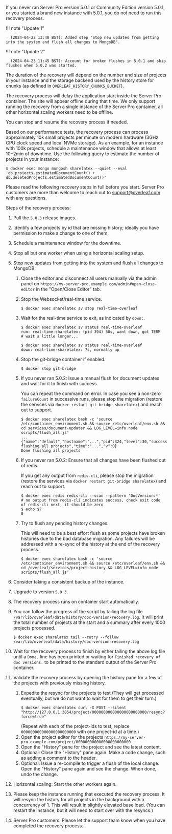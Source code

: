 If you never ran Server Pro version 5.0.1 or Community Edition version 5.0.1, or you started a brand new instance with 5.0.1, you do not need to run this recovery process.

!!! note "Update 1"

      (2024-04-22 13:40 BST): Added step "Stop new updates from getting into the system and flush all changes to MongoDB".

!!! note "Update 2"

      (2024-04-23 11:45 BST): Account for broken flushes in 5.0.1 and skip flushes when 5.0.2 was started.

The duration of the recovery will depend on the number and size of projects in your instance and the storage backend used by the history store for chunks (as defined in `OVERLEAF_HISTORY_CHUNKS_BUCKET`).

The recovery process will delay the application start inside the Server Pro container. The site will appear offline during that time. We only support running the recovery from a single instance of the Server Pro container, all other horizontal scaling workers need to be offline.

You can stop and resume the recovery process if needed.

Based on our performance tests, the recovery process can process approximately 10k small projects per minute on modern hardware (3GHz CPU clock speed and local NVMe storage). As an example, for an instance with 100k projects, schedule a maintenance window that allows at least 10+2min of downtime.
Use the following query to estimate the number of projects in your instance:
```
$ docker exec mongo mongosh sharelatex --quiet --eval 'db.projects.estimatedDocumentCount() + db.deletedProjects.estimatedDocumentCount()'
```

Please read the following recovery steps in full before you start. Server Pro customers are more than welcome to reach out to support@overleaf.com with any questions.

Steps of the recovery process:
   1. Pull the `5.0.3` release images.
   2. Identify a few projects by id that are missing history; ideally you have permission to make a change to one of them.
   3. Schedule a maintenance window for the downtime.
   4. Stop all but one worker when using a horizontal scaling setup.
   5. Stop new updates from getting into the system and flush all changes to MongoDB:
       1. Close the editor and disconnect all users manually via the admin panel on `https://my-server-pro.example.com/admin#open-close-editor` in the "Open/Close Editor" tab.
       2. Stop the Websocket/real-time service.
          ```
          $ docker exec sharelatex sv stop real-time-overleaf
          ```
       3. Wait for the real-time service to exit, as indicated by `down:`.
          ```
          $ docker exec sharelatex sv status real-time-overleaf
          run: real-time-sharelatex: (pid 394) 50s, want down, got TERM
          # wait a little longer...

          $ docker exec sharelatex sv status real-time-overleaf
          down: real-time-sharelatex: 7s, normally up
          ```
       4. Stop the git-bridge container if enabled.
          ```
          $ docker stop git-bridge
          ```
       5. If you never ran 5.0.2: Issue a manual flush for document updates and wait for it to finish with success.

          You can repeat the command on error. In case you see a non-zero `failureCount` in successive runs, please stop the migration (restore the services via `docker restart git-bridge sharelatex`) and reach out to support.
          ```
          $ docker exec sharelatex bash -c 'source /etc/container_environment.sh && source /etc/overleaf/env.sh && cd services/document-updater && LOG_LEVEL=info node scripts/flush_all.js'
          ...
          {"name":"default","hostname":"...","pid":324,"level":30,"successCount":...,"failureCount":0,"msg":"finished flushing all projects","time":"...","v":0}
          Done flushing all projects
          ```
       6. If you never ran 5.0.2: Ensure that all changes have been flushed out of redis.

          If you get any output from `redis-cli`, please stop the migration (restore the services via `docker restart git-bridge sharelatex`) and reach out to support.
          ```
          $ docker exec redis redis-cli --scan --pattern 'DocVersion:*'
          # no output from redis-cli indicates success, check exit code of redis-cli next, it should be zero
          $ echo $?
          0
          ```
       7. Try to flush any pending history changes.

          This will need to be a best effort flush as some projects have broken histories due to the bad database migration. Any failures will be addressed with a re-sync of the history at the end of the recovery process.
          ```
          $ docker exec sharelatex bash -c 'source /etc/container_environment.sh && source /etc/overleaf/env.sh && cd /overleaf/services/project-history && LOG_LEVEL=info node scripts/flush_all.js' 
          ```
   7. Consider taking a consistent backup of the instance.
   8. Upgrade to version `5.0.3`.
   9. The recovery process runs on container start automatically.
   10. You can follow the progress of the script by tailing the log file `/var/lib/overleaf/data/history/doc-version-recovery.log`. It will print the total number of projects at the start and a summary after every 1000 projects processed.
       ```
       $ docker exec sharelatex tail --retry --follow /var/lib/overleaf/data/history/doc-version-recovery.log
       ```
   11. Wait for the recovery process to finish by either tailing the above log file until a `Done.` line has been printed or waiting for `Finished recovery of doc versions.` to be printed to the standard output of the Server Pro container.
   12. Validate the recovery process by opening the history pane for a few of the projects with previously missing history.
       1. Expedite the resync for the projects to test (They will get processed eventually, but we do not want to wait for them to get their turn.)
          ```
          $ docker exec sharelatex curl -X POST --silent "http://127.0.0.1:3054/project/000000000000000000000000/resync?force=true"
          ```
          (Repeat with each of the project-ids to test, replace `000000000000000000000000` with one project-id at a time.)
       2. Open the project editor for the projects `https://my-server-pro.example.com/project/000000000000000000000000`
       3. Open the "History" pane for the project and see the latest content.
       4. Optional: Close the "History" pane again. Make a code change, such as adding a comment to the header.
       5. Optional: Issue a re-compile to trigger a flush of the local change. Open the "History" pane again and see the change. When done, undo the change.

   13. Horizontal scaling: Start the other workers again.
   14. Please keep the instance running that executed the recovery process. It will resync the history for all projects in the background with a concurrency of 1. This will result in slightly elevated base load. (You can restart the instance, but it will need to start over with the resyncs.)

   15. Server Pro customers: Please let the support team know when you have completed the recovery process.
